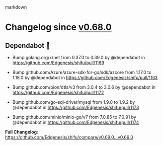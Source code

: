 markdown

# Changelog since [v0.68.0](https://github.com/Edgenesis/shifu/releases/tag/v0.68.0)

## Dependabot 🤖

* Bump golang.org/x/net from 0.37.0 to 0.39.0 by @dependabot in https://github.com/Edgenesis/shifu/pull/1169

* Bump github.com/Azure/azure-sdk-for-go/sdk/azcore from 1.17.0 to 1.18.0 by @dependabot in https://github.com/Edgenesis/shifu/pull/1163

* Bump github.com/pion/dtls/v3 from 3.0.4 to 3.0.6 by @dependabot in https://github.com/Edgenesis/shifu/pull/1172

* Bump github.com/go-sql-driver/mysql from 1.9.0 to 1.9.2 by @dependabot in https://github.com/Edgenesis/shifu/pull/1173

* Bump github.com/minio/minio-go/v7 from 7.0.85 to 7.0.91 by @dependabot in https://github.com/Edgenesis/shifu/pull/1174

**Full Changelog**: https://github.com/Edgenesis/shifu/compare/v0.68.0...v0.69.0

